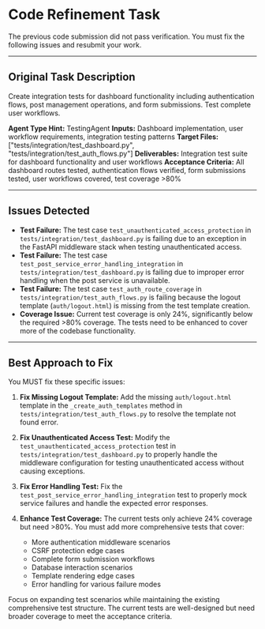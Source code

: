 # Code Refinement Task

The previous code submission did not pass verification. You must fix the following issues and resubmit your work.

---

## Original Task Description

Create integration tests for dashboard functionality including authentication flows, post management operations, and form submissions. Test complete user workflows.

**Agent Type Hint:** TestingAgent
**Inputs:** Dashboard implementation, user workflow requirements, integration testing patterns
**Target Files:** ["tests/integration/test_dashboard.py", "tests/integration/test_auth_flows.py"]
**Deliverables:** Integration test suite for dashboard functionality and user workflows
**Acceptance Criteria:** All dashboard routes tested, authentication flows verified, form submissions tested, user workflows covered, test coverage >80%

---

## Issues Detected

*   **Test Failure:** The test case `test_unauthenticated_access_protection` in `tests/integration/test_dashboard.py` is failing due to an exception in the FastAPI middleware stack when testing unauthenticated access.
*   **Test Failure:** The test case `test_post_service_error_handling_integration` in `tests/integration/test_dashboard.py` is failing due to improper error handling when the post service is unavailable.
*   **Test Failure:** The test case `test_auth_route_coverage` in `tests/integration/test_auth_flows.py` is failing because the logout template (`auth/logout.html`) is missing from the test template creation.
*   **Coverage Issue:** Current test coverage is only 24%, significantly below the required >80% coverage. The tests need to be enhanced to cover more of the codebase functionality.

---

## Best Approach to Fix

You MUST fix these specific issues:

1. **Fix Missing Logout Template:** Add the missing `auth/logout.html` template in the `_create_auth_templates` method in `tests/integration/test_auth_flows.py` to resolve the template not found error.

2. **Fix Unauthenticated Access Test:** Modify the `test_unauthenticated_access_protection` test in `tests/integration/test_dashboard.py` to properly handle the middleware configuration for testing unauthenticated access without causing exceptions.

3. **Fix Error Handling Test:** Fix the `test_post_service_error_handling_integration` test to properly mock service failures and handle the expected error responses.

4. **Enhance Test Coverage:** The current tests only achieve 24% coverage but need >80%. You must add more comprehensive tests that cover:
   - More authentication middleware scenarios
   - CSRF protection edge cases
   - Complete form submission workflows
   - Database interaction scenarios
   - Template rendering edge cases
   - Error handling for various failure modes

Focus on expanding test scenarios while maintaining the existing comprehensive test structure. The current tests are well-designed but need broader coverage to meet the acceptance criteria.